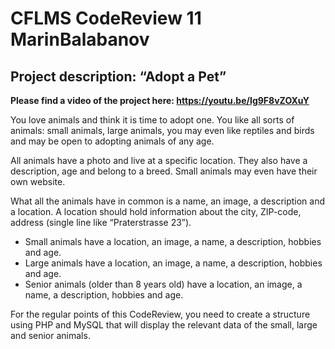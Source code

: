 # CFLMS CodeReview 11 MarinBalabanov

## Project description: “Adopt a Pet”

__Please find a video of the project here: https://youtu.be/Ig9F8vZOXuY__

You love animals and think it is time to adopt one. You like all sorts of animals: small animals, large animals, you may even like reptiles and birds and may be open to adopting animals of any age. 

All animals have a photo and live at a specific location. They also have a description, age and belong to a breed. Small animals may even have their own website. 

What all the animals have in common is a name, an image, a description and a location. A location should hold information about the city, ZIP-code, address (single line like “Praterstrasse 23”).

- Small animals have a location, an image, a name, a description, hobbies and age.
- Large animals have a location, an image, a name, a description, hobbies and age.
- Senior animals (older than 8 years old) have a location, an image, a name, a description, hobbies and age.

For the regular points of this CodeReview, you need to create a structure using PHP and MySQL that will display the relevant data of the small, large and senior animals.
